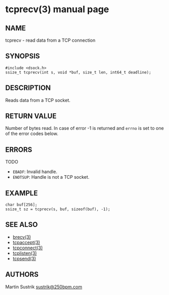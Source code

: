 # tcprecv(3) manual page

## NAME

tcprecv - read data from a TCP connection

## SYNOPSIS

```
#include <dsock.h>
ssize_t tcprecv(int s, void *buf, size_t len, int64_t deadline);
```

## DESCRIPTION

Reads data from a TCP socket.

## RETURN VALUE

Number of bytes read. In case of error -1 is returned and `errno` is set to one of the error codes below.

## ERRORS

TODO

* `EBADF`: Invalid handle.
* `ENOTSUP`: Handle is not a TCP socket.

## EXAMPLE

```
char buf[256];
ssize_t sz = tcprecv(s, buf, sizeof(buf), -1);
```

## SEE ALSO

* [brecv(3)](brecv.html)
* [tcpaccept(3)](tcpaccept.html)
* [tcpconnect(3)](tcpconnect.html)
* [tcplisten(3)](tcplisten.html)
* [tcpsend(3)](tcpsend.html)

## AUTHORS

Martin Sustrik <sustrik@250bpm.com>

